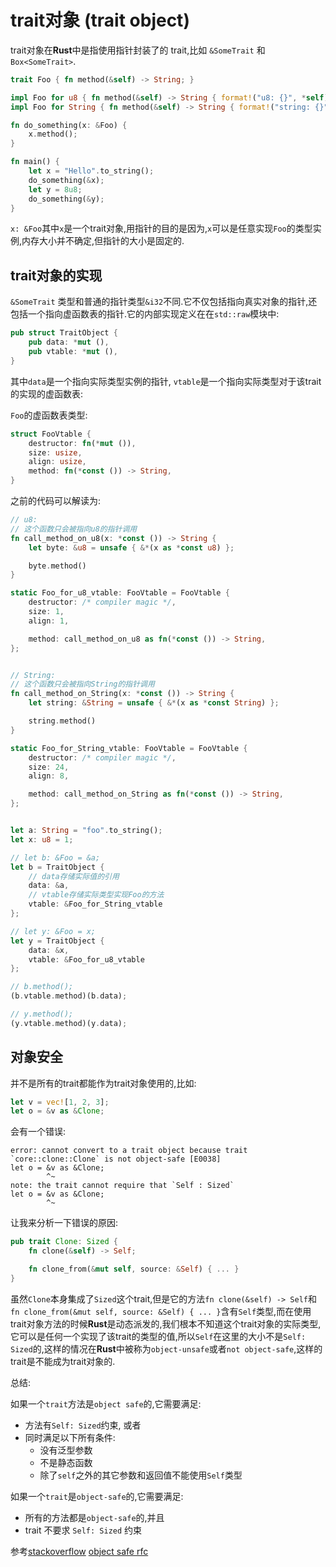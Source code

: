 # trait对象 (trait object)

trait对象在**Rust**中是指使用指针封装了的 trait,比如 `&SomeTrait` 和 `Box<SomeTrait>`.

```rust
trait Foo { fn method(&self) -> String; }

impl Foo for u8 { fn method(&self) -> String { format!("u8: {}", *self) } }
impl Foo for String { fn method(&self) -> String { format!("string: {}", *self) } }

fn do_something(x: &Foo) {
    x.method();
}

fn main() {
    let x = "Hello".to_string();
    do_something(&x);
    let y = 8u8;
    do_something(&y);
}
```

`x: &Foo`其中`x`是一个trait对象,用指针的目的是因为,`x`可以是任意实现`Foo`的类型实例,内存大小并不确定,但指针的大小是固定的.

## trait对象的实现

`&SomeTrait` 类型和普通的指针类型`&i32`不同.它不仅包括指向真实对象的指针,还包括一个指向虚函数表的指针.它的内部实现定义在在`std::raw`模块中:

```rust
pub struct TraitObject {
    pub data: *mut (),
    pub vtable: *mut (),
}
```

其中`data`是一个指向实际类型实例的指针, `vtable`是一个指向实际类型对于该trait的实现的虚函数表:

`Foo`的虚函数表类型:

```rust
struct FooVtable {
    destructor: fn(*mut ()),
    size: usize,
    align: usize,
    method: fn(*const ()) -> String,
}
```

之前的代码可以解读为:

```rust
// u8:
// 这个函数只会被指向u8的指针调用
fn call_method_on_u8(x: *const ()) -> String {
    let byte: &u8 = unsafe { &*(x as *const u8) };

    byte.method()
}

static Foo_for_u8_vtable: FooVtable = FooVtable {
    destructor: /* compiler magic */,
    size: 1,
    align: 1,

    method: call_method_on_u8 as fn(*const ()) -> String,
};


// String:
// 这个函数只会被指向String的指针调用
fn call_method_on_String(x: *const ()) -> String {
    let string: &String = unsafe { &*(x as *const String) };

    string.method()
}

static Foo_for_String_vtable: FooVtable = FooVtable {
    destructor: /* compiler magic */,
    size: 24,
    align: 8,

    method: call_method_on_String as fn(*const ()) -> String,
};


let a: String = "foo".to_string();
let x: u8 = 1;

// let b: &Foo = &a;
let b = TraitObject {
    // data存储实际值的引用
    data: &a,
    // vtable存储实际类型实现Foo的方法
    vtable: &Foo_for_String_vtable
};

// let y: &Foo = x;
let y = TraitObject {
    data: &x,
    vtable: &Foo_for_u8_vtable
};

// b.method();
(b.vtable.method)(b.data);

// y.method();
(y.vtable.method)(y.data);
```

## 对象安全

并不是所有的trait都能作为trait对象使用的,比如:

```rust
let v = vec![1, 2, 3];
let o = &v as &Clone;
```

会有一个错误:

```
error: cannot convert to a trait object because trait `core::clone::Clone` is not object-safe [E0038]
let o = &v as &Clone;
        ^~
note: the trait cannot require that `Self : Sized`
let o = &v as &Clone;
        ^~
```
让我来分析一下错误的原因:

```rust
pub trait Clone: Sized {
    fn clone(&self) -> Self;

    fn clone_from(&mut self, source: &Self) { ... }
}
```

虽然`Clone`本身集成了`Sized`这个trait,但是它的方法`fn clone(&self) -> Self`和`fn clone_from(&mut self, source: &Self) { ... }`含有`Self`类型,而在使用trait对象方法的时候**Rust**是动态派发的,我们根本不知道这个trait对象的实际类型,它可以是任何一个实现了该trait的类型的值,所以`Self`在这里的大小不是`Self: Sized`的,这样的情况在**Rust**中被称为`object-unsafe`或者`not object-safe`,这样的trait是不能成为trait对象的.

总结:

如果一个`trait`方法是`object safe`的,它需要满足:
* 方法有`Self: Sized`约束, 或者
* 同时满足以下所有条件:
  * 没有泛型参数
  * 不是静态函数
  * 除了`self`之外的其它参数和返回值不能使用`Self`类型

如果一个`trait`是`object-safe`的,它需要满足:
* 所有的方法都是`object-safe`的,并且
* trait 不要求 `Self: Sized` 约束

参考[stackoverflow](http://stackoverflow.com/questions/29985153/trait-object-is-not-object-safe-error)
[object safe rfc](https://github.com/rust-lang/rfcs/blob/master/text/0255-object-safety.md)
